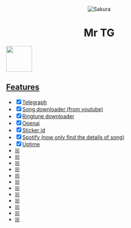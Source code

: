 <p align="center">
  <img src="https://telegra.ph/file/43e9e3a2e604ea243d3f7.jpg" alt="Sakura">
</p>
<h1 align="center">
  <b>Mr TG</b>
</h1>

<a href="https://t.me/Unni0240">
  <img src="https://img.shields.io/badge/Join-blue?logo=telegram" width="70">


## Features

- [x] Telegraph
- [x] Song downloader (from youtube)
- [x] Ringtune downloader
- [x] Openai
- [x] Sticker id
- [x] Spotify (now only find the details of song)
- [x] Uptime
- [x] 
- [x] 
- [x] 
- [x] 
- [x] 
- [x] 
- [x] 
- [x] 
- [x] 
- [x] 
- [x] 
- [x] 

